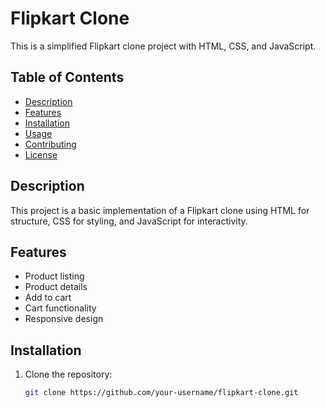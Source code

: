 # Flipkart Clone

This is a simplified Flipkart clone project with HTML, CSS, and JavaScript.

## Table of Contents

- [Description](#description)
- [Features](#features)
- [Installation](#installation)
- [Usage](#usage)
- [Contributing](#contributing)
- [License](#license)

## Description

This project is a basic implementation of a Flipkart clone using HTML for structure, CSS for styling, and JavaScript for interactivity.

## Features

- Product listing
- Product details
- Add to cart
- Cart functionality
- Responsive design

## Installation

1. Clone the repository:

   ```bash
   git clone https://github.com/your-username/flipkart-clone.git
